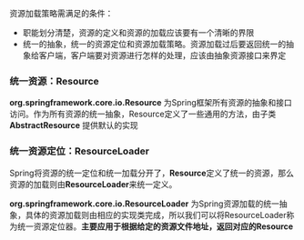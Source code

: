 资源加载策略需满足的条件：

- 职能划分清楚，资源的定义和资源的加载应该要有一个清晰的界限
- 统一的抽象，统一的资源定位和资源加载策略。资源加载过后要返回统一的抽象给客户端，客户端要对资源进行怎样的处理，应该由抽象资源接口来界定



### 统一资源：Resource

 **org.springframework.core.io.Resource** 为Spring框架所有资源的抽象和接口访问。作为所有资源的统一抽象，Resource定义了一些通用的方法，由子类 **AbstractResource** 提供默认的实现



### 统一资源定位：ResourceLoader

Spring将资源的统一定位和统一加载分开了，**Resource**定义了统一的资源，那么资源的加载则由**ResourceLoader**来统一定义。

  **org.springframework.core.io.ResourceLoader** 为Spring资源加载的统一抽象，具体的资源加载则由相应的实现类完成，所以我们可以将ResourceLoader称为统一资源定位器。**主要应用于根据给定的资源文件地址，返回对应的Resource**



